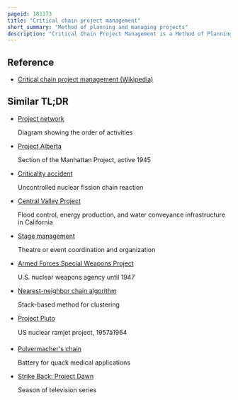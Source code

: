 ```yaml
---
pageid: 183373
title: "Critical chain project management"
short_summary: "Method of planning and managing projects"
description: "Critical Chain Project Management is a Method of Planning and Managing Projects that emphasizes the Resources required to complete Project Tasks. It was developed by Eliyahu M. Goldratt. It differs from more traditional Methods which derive from critical Path and pert algorithmic Values that emphasize Task Order and rigid Scheduling. A critical Chain Project Network is looking for equal Resources and requires Flexibility in Start Times."
---
```


## Reference

- [Critical chain project management (Wikipedia)](https://en.wikipedia.org/?curid=183373)

## Similar TL;DR

- [Project network](/tldr/en/project-network)

  Diagram showing the order of activities

- [Project Alberta](/tldr/en/project-alberta)

  Section of the Manhattan Project, active 1945

- [Criticality accident](/tldr/en/criticality-accident)

  Uncontrolled nuclear fission chain reaction

- [Central Valley Project](/tldr/en/central-valley-project)

  Flood control, energy production, and water conveyance infrastructure in California

- [Stage management](/tldr/en/stage-management)

  Theatre or event coordination and organization

- [Armed Forces Special Weapons Project](/tldr/en/armed-forces-special-weapons-project)

  U.S. nuclear weapons agency until 1947

- [Nearest-neighbor chain algorithm](/tldr/en/nearest-neighbor-chain-algorithm)

  Stack-based method for clustering

- [Project Pluto](/tldr/en/project-pluto)

  US nuclear ramjet project, 1957â1964

- [Pulvermacher's chain](/tldr/en/pulvermachers-chain)

  Battery for quack medical applications

- [Strike Back: Project Dawn](/tldr/en/strike-back-project-dawn)

  Season of television series
